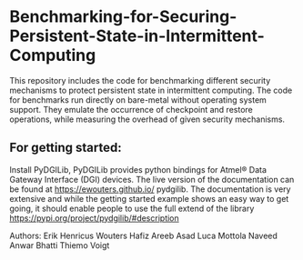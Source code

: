 # Benchmarking-for-Securing-Persistent-State-in-Intermittent-Computing


This repository includes the code for benchmarking different security mechanisms to protect
persistent state in intermittent computing. The code for benchmarks run directly on bare-metal without operating
system support. They emulate the occurrence of checkpoint and
restore operations, while measuring the overhead of given security
mechanisms.


## For getting started:

Install PyDGILib, 
PyDGILib provides python bindings for Atmel® Data Gateway Interface (DGI) devices.
The live version of the documentation can be found at https://ewouters.github.io/ pydgilib.
The documentation is very extensive and while the getting started example
shows an easy way to get going, it should enable people to use the full extend of the library
https://pypi.org/project/pydgilib/#description


Authors: 
Erik Henricus Wouters
Hafiz Areeb Asad
Luca Mottola
Naveed Anwar Bhatti
Thiemo Voigt

